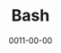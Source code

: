 ---
title: Bash
alt: Catapult
reqs:
  - Push
  - Whirl
tags:
  - abilities
date: 0011-00-00
permalink: false
---